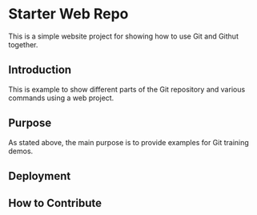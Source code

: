# Starter Web Repo

This is a simple website project for showing how to use Git and Githut together.

## Introduction

This is example to show different parts of the Git repository and various commands using a web project.

## Purpose

As stated above, the main purpose is to provide examples for Git training demos.

## Deployment

## How to Contribute
